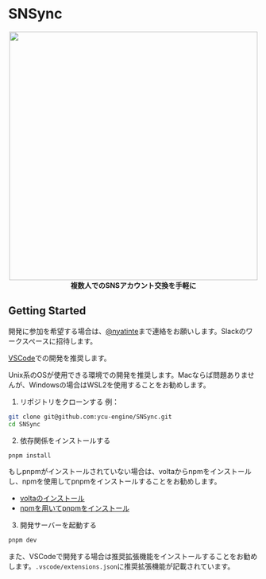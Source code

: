 # SNSync

<p align="center">
  <img width="500" src="https://github.com/ycu-engine/SNSync/assets/104000239/027d3c37-f1fe-43aa-af1d-b6b3540202c9" />
  <br />
  <span style="font-weight: bold">複数人でのSNSアカウント交換を手軽に</span>
</p>

## Getting Started

開発に参加を希望する場合は、[@nyatinte](https://github.com/nyatinte)まで連絡をお願いします。Slackのワークスペースに招待します。

[VSCode](https://www.google.com/search?q=VSCode&sourceid=chrome&ie=UTF-8)での開発を推奨します。

Unix系のOSが使用できる環境での開発を推奨します。Macならば問題ありませんが、Windowsの場合はWSL2を使用することをお勧めします。

1. リポジトリをクローンする
例：

```sh
git clone git@github.com:ycu-engine/SNSync.git
cd SNSync
```

2. 依存関係をインストールする

```sh
pnpm install
```

もしpnpmがインストールされていない場合は、voltaからnpmをインストールし、npmを使用してpnpmをインストールすることをお勧めします。

- [voltaのインストール](https://docs.volta.sh/guide/getting-started)
- [npmを用いてpnpmをインストール](https://pnpm.io/ja/7.x/installation#npm-%E3%82%92%E4%BD%BF%E7%94%A8%E3%81%99%E3%82%8B)

3. 開発サーバーを起動する

```sh
pnpm dev
```

また、VSCodeで開発する場合は推奨拡張機能をインストールすることをお勧めします。`.vscode/extensions.json`に推奨拡張機能が記載されています。
